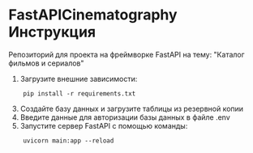 # FastAPICinematography Инструкция
Репозиторий для проекта на фреймворке FastAPI на тему: "Каталог фильмов и сериалов"

1. Загрузите внешние зависимости:
  ```
      pip install -r requirements.txt
  ```

3. Создайте базу данных и загрузите таблицы из резервной копии
4. Введите данные для авторизации базы данных в файле .env
5. Запустите сервер FastAPI с помощью команды:
  ```
      uvicorn main:app --reload
  ```
  
